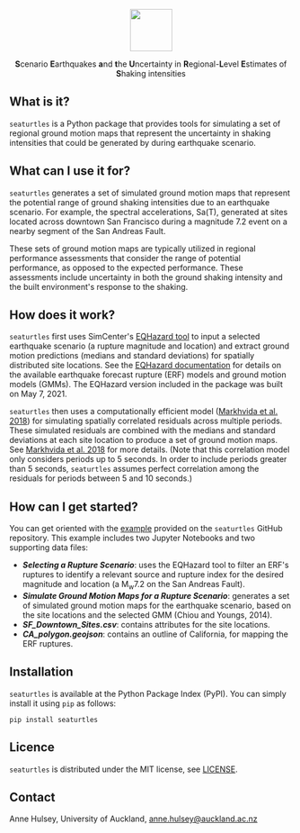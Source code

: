 <p align="center"> <img src="https://raw.githubusercontent.com/annehulsey/seaturtles/main/doc_src/figures/seaturtles_title.PNG" align="middle" height=75 /></p>

<p align="center"> <b>S</b>cenario</b> <b>E</b>arthquakes</b> <b>a</b>nd </b><b>t</b>he <b>U</b>ncertainty in <b>R</b>egional-<b>L</b>evel <b>E</b>stimates of <b>S</b>haking intensities</p>



## What is it?

`seaturtles` is a Python package that provides tools for simulating a set of regional ground motion maps that represent the uncertainty in shaking intensities that could be generated by during earthquake scenario.

## What can I use it for?

`seaturtles` generates a set of simulated ground motion maps that represent the potential range of ground shaking intensities due to an earthquake scenario. For example, the spectral accelerations, Sa(T), generated at sites located across downtown San Francisco during a magnitude 7.2 event on a nearby segment of the San Andreas Fault.

These sets of ground motion maps are typically utilized in regional performance assessments that consider the range of potential performance, as opposed to the expected performance. These assessments include uncertainty in both the ground shaking intensity and the built environment's response to the shaking.

## How does it work?

`seaturtles` first uses SimCenter's [EQHazard tool](https://github.com/NHERI-SimCenter/GroundMotionUtilities/tree/master/EQHazard) to input a selected earthquake scenario (a rupture magnitude and location) and extract ground motion predictions (medians and standard deviations) for spatially distributed site locations. See the [EQHazard documentation](https://github.com/NHERI-SimCenter/GroundMotionUtilities/tree/master/EQHazard) for details on the available earthquake forecast rupture (ERF) models and ground motion models (GMMs). The EQHazard version included in the package was built on May 7, 2021.

`seaturtles` then uses a computationally efficient model ([Markhvida et al. 2018](https://doi.org/10.1002/eqe.3007)) for simulating spatially correlated residuals across multiple periods. These simulated residuals are combined with the medians and standard deviations at each site location to produce a set of ground motion maps. See [Markhvida et al. 2018](https://doi.org/10.1002/eqe.3007) for more details. (Note that this correlation model only considers periods up to 5 seconds. In order to include periods greater than 5 seconds, `seaturtles` assumes perfect correlation among the residuals for periods between 5 and 10 seconds.)

## How can I get started?

You can get oriented with the [example](https://github.com/annehulsey/seaturtles/tree/main/example) provided on the `seaturtles` GitHub repository. This example includes two Jupyter Notebooks and two supporting data files:
- ***Selecting a Rupture Scenario***: uses the EQHazard tool to filter an ERF's ruptures to identify a relevant source and rupture index for the desired magnitude and location (a M<sub>w</sub>7.2 on the San Andreas Fault). 
- ***Simulate Ground Motion Maps for a Rupture Scenario***: generates a set of simulated ground motion maps for the earthquake scenario, based on the site locations and the selected GMM (Chiou and Youngs, 2014).
- ***SF_Downtown_Sites.csv***: contains attributes for the site locations.
- ***CA_polygon.geojson***: contains an outline of California, for mapping the ERF ruptures.

## Installation

`seaturtles` is available at the Python Package Index (PyPI). You can simply install it using `pip` as follows:

```
pip install seaturtles
```

## Licence

`seaturtles` is distributed under the MIT license, see [LICENSE](https://github.com/annehulsey/TURtLES/blob/main/LICENSE).

## Contact

Anne Hulsey, University of Auckland, anne.hulsey@auckland.ac.nz

